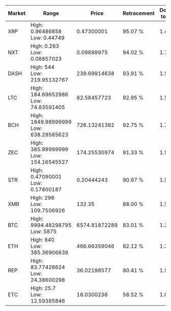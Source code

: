 | Market | Range | Price| Retracement | Doubles to 50% |
| --- | --- | --- | --- | --- |
| XRP | High: 0.96486858<br />Low: 0.44749 | 0.47300001 | 95.07 % | 1.49 |
| NXT | High: 0.263<br />Low: 0.08857023 | 0.09899975 | 94.02 % | 1.78 |
| DASH | High: 544<br />Low: 219.95132767 | 239.69914638 | 93.91 % | 1.59 |
| LTC | High: 184.69652986<br />Low: 74.83591405 | 82.58457723 | 92.95 % | 1.57 |
| BCH | High: 1849.98999999<br />Low: 638.29585623 | 726.13241382 | 92.75 % | 1.71 |
| ZEC | High: 385.99999999<br />Low: 154.16545527 | 174.25530974 | 91.33 % | 1.55 |
| STR | High: 0.47090001<br />Low: 0.17800187 | 0.20444243 | 90.97 % | 1.59 |
| XMR | High: 298<br />Low: 109.7506926 | 132.35 | 88.00 % | 1.54 |
| BTC | High: 9994.48298795<br />Low: 5875 | 6574.81872289 | 83.01 % | 1.21 |
| ETH | High: 840<br />Low: 385.36906639 | 466.66359046 | 82.12 % | 1.31 |
| REP | High: 83.77428624<br />Low: 24.38600298 | 36.02198577 | 80.41 % | 1.50 |
| ETC | High: 25.7<br />Low: 12.59395846 | 18.0300236 | 58.52 % | 1.06 |
